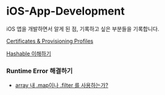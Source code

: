 # iOS-App-Development
iOS 앱을 개발하면서 알게 된 점, 기록하고 싶은 부분들을 기록합니다.

[Certificates & Provisioning Profiles](https://github.com/DayeonJung/iOS-App-Development/blob/master/Certificates%20%26%20Provisioning%20Profiles.md)

[Hashable 이해하기](https://github.com/DayeonJung/iOS-App-Development/blob/master/Hashable.md)

### Runtime Error 해결하기

* [array 내 .map이나 .filter 를 사용하는가?](https://github.com/DayeonJung/iOS-App-Development/blob/develop/HandleRuntimeError/array%20내%20map이나%20filter%20를%20사용하는가.md)


